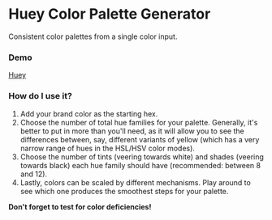 # Huey Color Palette Generator

Consistent color palettes from a single color input.

### Demo

[Huey](https://huey.design)

### How do I use it?

1. Add your brand color as the starting hex.
2. Choose the number of total hue families for your palette. Generally, it's better to put in more than you'll need, as it will allow you to see the differences between, say, different variants of yellow (which has a very narrow range of hues in the HSL/HSV color modes).
3. Choose the number of tints (veering towards white) and shades (veering towards black) each hue family should have (recommended: between 8 and 12).
4. Lastly, colors can be scaled by different mechanisms. Play around to see which one produces the smoothest steps for your palette.

**Don't forget to test for color deficiencies!**